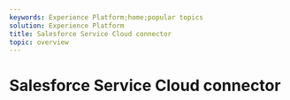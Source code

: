 ```yaml
---
keywords: Experience Platform;home;popular topics
solution: Experience Platform
title: Salesforce Service Cloud connector
topic: overview
---
```


# Salesforce Service Cloud connector